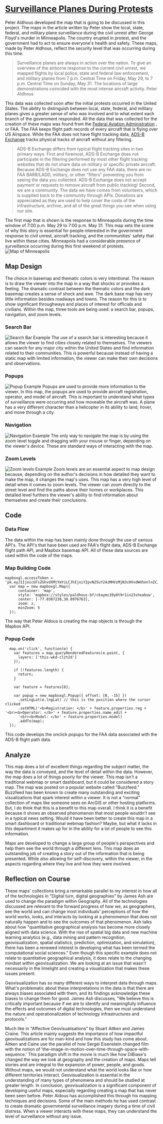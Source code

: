 
# [Surveillance Planes During Protests](https://www.buzzfeednews.com/article/peteraldhous/george-floyd-protests-police-military-planes)

Peter Aldhous developed the map that is going to be discussed in this project. The maps in the article written by Peter show the local, state, federal, and military plane surveillance during the civil unrest after George Floyd's murder in Minneapolis. The country erupted in protest, and the government had to act to ensure everyone's health and safety. These maps, made by Peter Aldhous, reflect the security level that was occurring during this time.
> Surveillance planes are always in action over the nation. To give an overview of the airborne response to the current civil unrest, we mapped flights by local police, state and federal law enforcement, and military planes from 7 p.m. Central Time on Friday, May 29, to 7 p.m. Central Time on Sunday, May 31. The locations of large demonstrations coincided with the most intense aircraft activity. Peter Aldhous

This data was collected soon after the initial protests occurred in the United States. The ability to distinguish between local, state, federal, and military planes gives a greater sense of who was involved and to what extent each branch of the government responded.
All the data that was collected for the creation of these maps was found from the [Federal Aviation Administration](https://www.faa.gov/licenses_certificates/aircraft_certification/aircraft_registry/releasable_aircraft_download/) , or FAA. The FAA keeps flight path records of every aircraft that is flying over US Airspace. While the FAA does not have flight tracking data, [ADS-B Exchange](https://www.adsbexchange.com/)  tracks physical tracks of aircraft without any filtering.
>ADS-B Exchange differs from typical flight tracking sites in two primary ways.
First and foremost, ADS-B Exchange does not participate in the filtering performed by most other flight tracking websites that do not share data on military or specific private aircraft. Because ADS-B Exchange does not use any FAA data, there are no FAA BARR/LADD, military, or other "filters" preventing you from seeing the data you collected.  ADS-B Exchange does not accept payment or requests to remove aircraft from public tracking!
Second, we are a community. The data we have comes from volunteers, which is supplied back to the community through APIs. Donations are appreciated as they are used to help cover the costs of the infrastructure, archive, and all of the great things you see when using our site.

The first map that is shown is the response to Minneapolis during the time window of 7:00 p.m. May 29 to 7:00 p.m. May 31. This map sets the scene of why this story is essential for people interested in the government response to civil unrest, aircraft tracking, and the communities' safety that live within these cities. Minneapolis had a considerable presence of surveillance occurring during this first weekend of protests.
![Map of Minneapolis](img/Minneapolis.JPG)

## Map Design
The choice in basemap and thematic colors is very intentional. The reason is to draw the viewer into the map in a way that shocks or provokes a feeling. The dramatic contrast between the thematic colors and the dark basemap creates a sense of shock and awe. The dark base map has very little information besides roadways and towns. The reason for this is to show significant throughways and places of interest for officials and civilians. Within the map, three tools are being used: a search bar, popups, navigation, and zoom levels.

### Search Bar
![Search Bar Example](img/Search.JPG)
The use of a search bar is interesting because it allows the viewer to find cities closely related to themselves. The viewers can search for any major city within the United States and find information related to their communities. This is powerful because instead of having a static map with limited information, the viewer can make their own decisions and observations.

### Popups
![Popup Example](img/popup.JPG)
Popups are used to provide more information to the viewer. In this map, the popups are used to provide aircraft registration, operator, and model of aircraft. This is important to understand what types of surveillance were occurring and how moveable the aircraft was. A plane has a very different character than a helicopter in its ability to land, hover, and move through a city.

### Navigation
![Navigation Example](img/Nav.JPG)
The only way to navigate the map is by using the zoom level toggle and dragging with your mouse or finger, depending on the viewer's device. These are standard ways of interacting with the map.

### Zoom Levels
![Zoom levels Example](img/zoom.JPG)
Zoom levels are an essential aspect to map design because, depending on the author's decisions in how detailed they want to make the map, it changes the map's uses. This map has a very high level of detail when it comes to zoom levels. The viewer can zoom directly to the street level and find the paths above their homes or workplaces. This detailed level furthers the viewer's ability to find information about themselves and create their conclusions.

## Code
### Data Flow
The data within the map has been mainly done through the use of various API's. The API's that have been used are FAA's flight data, ADS-B Exchange flight path API, and Mapbox basemap API. All of these data sources are used within the code of the maps.

### Map Building Code
    mapboxgl.accessToken = 'pk.eyJ1IjoicGFsZGhvdXMtYmYiLCJhIjoiY2pvN25uY24zMHVzMjN3cHVvdW45enlnZCJ9.fkZVsl0uxcHs2Mw2_iHnJA';
      var map = new mapboxgl.Map({
          container: 'map',
          style: 'mapbox://styles/paldhous-bf/ckaymc39y0t9r1in23sheabuw',
          center: [-77.0387238,38.8976763],
          zoom: z,
          minZoom: 5
      });

The way that Peter Aldous is creating the map objects is through the Mapbox API.
### Popup Code
      map.on('click', function(e) {
        var features = map.queryRenderedFeatures(e.point, {
          layers: ['this-wkd-clzt2d']
        });

        if (!features.length) {
          return;
        }

        var feature = features[0];

        var popup = new mapboxgl.Popup({ offset: [0, -15] })
          .setLngLat(e.lngLat) // this is the position where the cursor clicked
          .setHTML('<b>Registration: </b>' + feature.properties.reg + '<br><b>Operator: </b>' + feature.properties.name_edit +
          '<br><b>Model: </b>' + feature.properties.model)
          .addTo(map);
      });
This code develops the onclick popups for the FAA data associated with the ADS-B flight path data.

## Analyze
This map does a lot of excellent things regarding the subject matter, the way the data is conveyed, and the level of detail within the data. However, the map does a lot of things poorly for the viewer. This map isn't a traditional webmap or smart dashboard, but it could be considered a story map. The map was posted on a popular website called "Buzzfeed." Buzzfeed has been known to create many outstanding and exciting visualizations that spark interest within a viewer. It is not a "normal" collection of maps like someone sees on ArcGIS or other hosting platforms. But, I do think that this is a benefit to this map overall. I think it is a benefit because it shows an observed phenomenon that most people wouldn't see in a typical news setting. Would it have been better to create this map in a smart dashboard or traditional webmap fashion? Maybe, but what it lacks in this department it makes up for in the ability for a lot of people to see this information.

Maps are developed to change a large group of people's perspectives and help them see the world through a different lens. This map does an outstanding job of creating a story out of the information that is being presented. While also allowing for self-discovery, within the viewer, in the aspects regarding where they live and how they were involved.

## Reflection on Course
These maps' collections bring a remarkable parallel to my interest in how all of the technologies in "Digital turn, digital geographies" by James Ash are used to change the paradigm within Geography. All of the technologies discussed are relevant to the forward progress of how we, as geographers, see the world and can change most individuals' perceptions of how the world works, looks, and interacts by looking at a phenomenon that does not naturally happen and to see the outcomes of that phenomenon. Ash talks about how "quantitative geographical analysis has become more closely aligned with data science. With the rise of spatial big data and new machine learning analytics (e.g., data mining and pattern recognition, geovisualization, spatial statistics, prediction, optimization, and simulation), there has been a renewed interest in developing what has been termed the computational social sciences." Even though this specific example does not relate to quantitative geographical analysis, it does relate to the changing mindset within geovisualization. We are looking at an issue that wasn't necessarily in the limelight and creating a visualization that makes these issues present.

Geovisualization has so many different ways to interpret data through maps. What's problematic about these interpretations in the data is that there are always biases associated with them, and its findings acknowledge these biases to change them for good. James Ash discusses, "We believe this is critically important because if we are to identify and meaningfully influence the effects and outcomes of digital technologies, then we must understand the nature and operationalization of technology infrastructures and protocols."

Much like in "Affective Geovisualisations" by Stuart Aitken and James Craine. This article mainly suggests the importance of how impactful geovisualizations are for man-kind and how this study has come about. Aitken and Caine use the parallel of how Sergei Eisenstein changed film with the notion of 'the-image-in-motion-over-time-through-space-with-sequence.' This paradigm shift in the movie is much like how DiBiase's changed the way we look at geography and the creation of maps. Maps tell stories and are integral to the expansion of power, people, and goods. Without maps, we would not understand what the world looks like or how different territories interact. Geovisualization is essential in the understanding of many types of phenomena and should be studied at greater length.
In conclusion, geovisualization is a significant component of developing useful maps, especially regarding creating a map that has never been seen before. Peter Aldous has accomplished this through his mapping techniques and decisions. Some of the main methods he has used contrast to create dramatic governmental surveillance imagery during a time of civil distress. When a viewer interacts with these maps, they can understand the level of surveillance without any issue.
